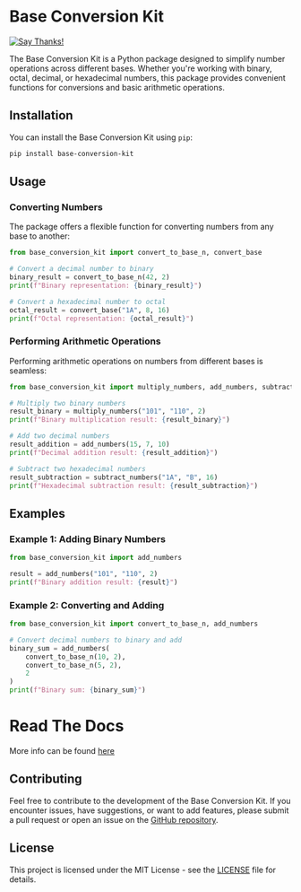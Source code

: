 # Base Conversion Kit

[![Say Thanks!](https://img.shields.io/badge/Say%20Thanks-!-1EAEDB.svg)](https://saythanks.io/to/porfanid)

The Base Conversion Kit is a Python package designed to simplify number operations across different bases. Whether you're working with binary, octal, decimal, or hexadecimal numbers, this package provides convenient functions for conversions and basic arithmetic operations.

## Installation

You can install the Base Conversion Kit using `pip`:

```bash
pip install base-conversion-kit
```

## Usage

### Converting Numbers

The package offers a flexible function for converting numbers from any base to another:

```python
from base_conversion_kit import convert_to_base_n, convert_base

# Convert a decimal number to binary
binary_result = convert_to_base_n(42, 2)
print(f"Binary representation: {binary_result}")

# Convert a hexadecimal number to octal
octal_result = convert_base("1A", 8, 16)
print(f"Octal representation: {octal_result}")
```

### Performing Arithmetic Operations

Performing arithmetic operations on numbers from different bases is seamless:

```python
from base_conversion_kit import multiply_numbers, add_numbers, subtract_numbers

# Multiply two binary numbers
result_binary = multiply_numbers("101", "110", 2)
print(f"Binary multiplication result: {result_binary}")

# Add two decimal numbers
result_addition = add_numbers(15, 7, 10)
print(f"Decimal addition result: {result_addition}")

# Subtract two hexadecimal numbers
result_subtraction = subtract_numbers("1A", "B", 16)
print(f"Hexadecimal subtraction result: {result_subtraction}")
```

## Examples

### Example 1: Adding Binary Numbers

```python
from base_conversion_kit import add_numbers

result = add_numbers("101", "110", 2)
print(f"Binary addition result: {result}")
```

### Example 2: Converting and Adding

```python
from base_conversion_kit import convert_to_base_n, add_numbers

# Convert decimal numbers to binary and add
binary_sum = add_numbers(
    convert_to_base_n(10, 2),
    convert_to_base_n(5, 2),
    2
)
print(f"Binary sum: {binary_sum}")
```

# Read The Docs

More info can be found [here](https://base-conversion-kit.readthedocs.io)

## Contributing

Feel free to contribute to the development of the Base Conversion Kit. If you encounter issues, have suggestions, or want to add features, please submit a pull request or open an issue on the [GitHub repository](https://github.com/porfanid/base-conversion-kit).

## License

This project is licensed under the MIT License - see the [LICENSE](https://github.com/porfanid/base-conversion-kit/blob/master/LICENSE) file for details.